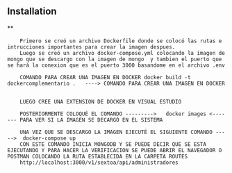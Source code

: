 
## Installation
**


        Primero se creó un archivo Dockerfile donde se colocó las rutas e intrucciones importantes para crear la imagen despues.
        Luego se creó un archivo docker-compose.yml colocando la imagen de mongo que se descargo con la imagen de mongo  y tambien el puerto que se harà la conexion que es el puerto 3000 basandome en el archivo .env

        COMANDO PARA CREAR UNA IMAGEN EN DOCKER docker build -t dockercomplementario .   ----> COMANDO PARA CREAR UNA IMAGEN EN DOCKER


        LUEGO CREE UNA EXTENSION DE DOCKER EN VISUAL ESTUDIO

        POSTERIORMENTE COLOQUÉ EL COMANDO --------->   docker images <------- PARA VER SI LA IMAGEN SE DECARGÓ EN EL SISTEMA

        UNA VEZ QUE SE DESCARGO LA IMAGEN EJECUTÉ EL SIGUIENTE COMANDO ----->  docker-compose up
        CON ESTE COMANDO INICIA MONGODB Y SE PUEDE DECIR QUE SE ESTA EJECUTANDO Y PARA HACER LA VERIFICACION SE PUEDE ABRIR EL NAVEGADOR O POSTMAN COLOCANDO LA RUTA ESTABLECIDA EN LA CARPETA ROUTES 
        http://localhost:3000/v1/sextoa/api/administradores

